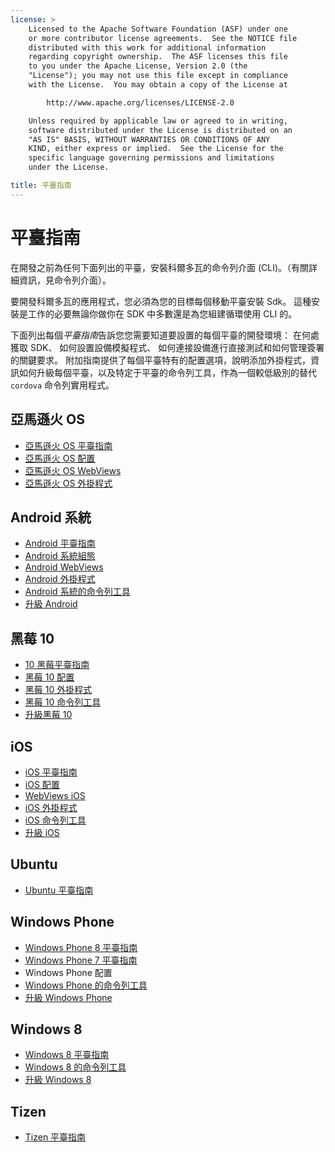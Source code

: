 ```yaml
---
license: >
    Licensed to the Apache Software Foundation (ASF) under one
    or more contributor license agreements.  See the NOTICE file
    distributed with this work for additional information
    regarding copyright ownership.  The ASF licenses this file
    to you under the Apache License, Version 2.0 (the
    "License"); you may not use this file except in compliance
    with the License.  You may obtain a copy of the License at

        http://www.apache.org/licenses/LICENSE-2.0

    Unless required by applicable law or agreed to in writing,
    software distributed under the License is distributed on an
    "AS IS" BASIS, WITHOUT WARRANTIES OR CONDITIONS OF ANY
    KIND, either express or implied.  See the License for the
    specific language governing permissions and limitations
    under the License.

title: 平臺指南
---
```


# 平臺指南

在開發之前為任何下面列出的平臺，安裝科爾多瓦的命令列介面 (CLI)。（有關詳細資訊，見命令列介面）。

要開發科爾多瓦的應用程式，您必須為您的目標每個移動平臺安裝 Sdk。 這種安裝是工作的必要無論你做你在 SDK 中多數還是為您組建循環使用 CLI 的。

下面列出每個*平臺指南*告訴您您需要知道要設置的每個平臺的開發環境： 在何處獲取 SDK、 如何設置設備模擬程式、 如何連接設備進行直接測試和如何管理簽署的關鍵要求。 附加指南提供了每個平臺特有的配置選項，說明添加外掛程式，資訊如何升級每個平臺，以及特定于平臺的命令列工具，作為一個較低級別的替代 `cordova` 命令列實用程式。

## 亞馬遜火 OS

*   [亞馬遜火 OS 平臺指南](amazonfireos/index.html)
*   [亞馬遜火 OS 配置](amazonfireos/config.html)
*   [亞馬遜火 OS WebViews](amazonfireos/webview.html)
*   [亞馬遜火 OS 外掛程式](amazonfireos/plugin.html)

## Android 系統

*   [Android 平臺指南](android/index.html)
*   [Android 系統組態](android/config.html)
*   [Android WebViews](android/webview.html)
*   [Android 外掛程式](android/plugin.html)
*   [Android 系統的命令列工具](android/tools.html)
*   [升級 Android](android/upgrading.html)

## 黑莓 10

*   [10 黑莓平臺指南](blackberry10/index.html)
*   [黑莓 10 配置](blackberry10/config.html)
*   [黑莓 10 外掛程式](blackberry10/plugin.html)
*   [黑莓 10 命令列工具](blackberry10/tools.html)
*   [升級黑莓 10](blackberry10/upgrading.html)

## iOS

*   [iOS 平臺指南](ios/index.html)
*   [iOS 配置](ios/config.html)
*   [WebViews iOS](ios/webview.html)
*   [iOS 外掛程式](ios/plugin.html)
*   [iOS 命令列工具](ios/tools.html)
*   [升級 iOS](ios/upgrading.html)

## Ubuntu

*   [Ubuntu 平臺指南](ubuntu/index.html)

## Windows Phone

*   [Windows Phone 8 平臺指南](wp8/index.html)
*   [Windows Phone 7 平臺指南](wp7/index.html)
*   Windows Phone 配置
*   [Windows Phone 的命令列工具](wp8/tools.html)
*   [升級 Windows Phone](wp8/upgrading.html)

## Windows 8

*   [Windows 8 平臺指南](win8/index.html)
*   [Windows 8 的命令列工具](win8/tools.html)
*   [升級 Windows 8](win8/upgrading.html)

## Tizen

*   [Tizen 平臺指南](tizen/index.html)
